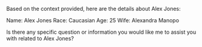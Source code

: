 Based on the context provided, here are the details about Alex Jones:

Name: Alex Jones
Race: Caucasian
Age: 25
Wife: Alexandra Manopo

Is there any specific question or information you would like me to assist you with related to Alex Jones?